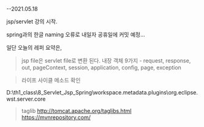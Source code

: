 --2021.05.18


jsp/servlet 강의 시작.

spring과의 한글 naming 오류로 내일자 공휴일에 커밋 예정...

일단 오늘의 레퍼 요약은,

 > jsp file은 servlet file로 변환 된다.
 > 내장 객체 9가지 - request, response, out, pageContext, session, 
		application, config, page, exception

 > 라이프 사이클 메소드 확인

 D:\th1_class\8_Servlet_Jsp_Spring\workspace\.metadata\.plugins\org.eclipse.wst.server.core


> taglib
 http://tomcat.apache.org/taglibs.html
 https://mvnrepository.com/

